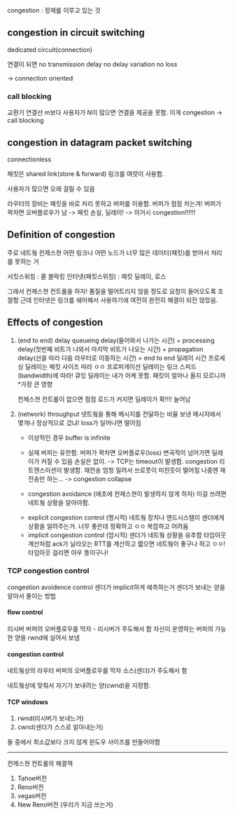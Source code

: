 congestion : 정체를 이루고 있는 것

## congestion in circuit switching

dedicated circuit(connection)

연결이 되면
no transmission delay
no delay variation
no loss

-> connection oriented

### call blocking

교환기 연결선 m보다 사용자가 N이 많으면 연결을 제공을 못함.
이게 congestion -> call blocking

## congestion in datagram packet switching

connectionless

패킷은 shared link(store & forward)
링크를 여럿이 사용함.

사용자가 많으면 오래 걸릴 수 있음

라우터의 장비는 패킷을 바로 처리 못하고 버퍼를 이용함. 버퍼가 점점 차는겨!
버퍼가 꽉차면 오버플로우가 남 -> 패킷 손실, 딜레이! -> 이거시 congestion!!!!!!

## Definition of congestion

주로 네트웤 컨제스쳔
어떤 링크나 어떤 노드가 너무 많은 데이터(패킷)를 받아서 처리를 못하는 거

서킷스위칭 : 콜 블락킹
인터넷(패킷스위칭) : 패킷 딜레이, 로스

그래서 컨제스쳔 컨트롤을 하자!
품질을 떨어트리지 않을 정도로 요청이 들어오도록 조절함
근데 인터넷은 링크를 쉐어해서 사용하기에 여전히 완전히 해결이 되진 않았음.

## Effects of congestion

1. (end to end) delay
   queueing delay(들어와서 나가는 시간) + processing delay(첫번째 비트가 나와서 마지막 비트가 나오는 시간) + propagation delay(선을 따라 다음 라우터로 이동하는 시간) = end to end 딜레이 시간
   프로세싱 딜레이는 패킷 사이즈 따라 ㅇㅇ
   프로퍼게이션 딜레이는 링크 스피드(bandwidth)에 따라!
   큐잉 딜레이는 내가 어케 못함. 패킷이 얼마나 올지 모르니까 \*가장 큰 영향

   컨제스쳔 컨트롤이 없으면 점점 로드가 커지면 딜레이가 확!!!! 늘어남

2. (network) throughput
   넷트웤을 통해 메시지를 전달하는 비율
   보낸 메시지에서 몇개나 정상적으로 갔냐!
   loss가 일어나면 떨어짐

   - 이상적인 경우
     buffer is infinite

   - 실제
     버퍼는 유한함. 버퍼가 꽉차면 오버플로우(loss)
     변곡적이 넘어가면 딜레이가 커질 수 있음 손실은 없이. -> TCP는 timeout이 발생함. congestion
     리트렌스미션이 발생함. 재전송 엄청 밀려서 쓰로풋이 미친듯이 떨어짐
     나중엔 재전송만 하는... -> congestion collapse

   - congestion avoidance (애초에 컨제스쳔이 발생하지 않게 하자)
     이걸 쓰려면 네트웤 상황을 알아야함.

   * explicit congestion control (명시적)
     네트웤 장치나 엔드시스템이 센더에게 상황을 알려주는거.
     너무 좋은데 정확하고 ㅇㅇ 복잡하고 어려움
   * implicit congestion control (암시적)
     센더가 네트웤 상황을 유추함
     타임아웃 계산처럼 ack가 날라오는 RTT를 계산하고 짧으면 네트웤이 좋구나 하고 ㅇㅇ! 타임아웃 걸리면 아우 똥이구나!

### TCP congestion control

congestion avoidence control
센더가 implicit하게 예측하는거
센더가 보내는 양을 알아서 줄이는 방법

#### flow control

리시버 버퍼의 오버플로우를 막자 - 리시버가 주도해서 함
자신이 운영하는 버퍼의 가능한 양을 rwnd에 실어서 보냄

#### congestion control

네트웤상의 라우터 버퍼의 오버플로우를 막자
소스(센더)가 주도해서 함

네트웤상에 맞춰서 자기가 보내려는 양(cwnd)을 지정함.

#### TCP windows

1. rwnd(리시버가 보내느거)
2. cwnd(센더가 스스로 알아내는거)

둘 중에서 최소값보다 크지 않게 윈도우 사이즈를 만들어야함

---

컨제스쳔 컨트롤의 해결책

1. Tahoe버전
2. Reno버전
3. vegas버전
4. New Reno버전 (우리가 지금 쓰는거)
